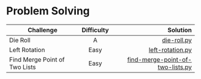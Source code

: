 # Problem Solving

| Challenge     | Difficulty    | Solution |
| ------------- |:-------------:| -----:|
| Die Roll      | A | [die-roll.py](CS21-Science-Day-1/die-roll.py) |
| Left Rotation      | Easy      |   [left-rotation.py](CS21-Science-Day-1/left-rotation.py) |
| Find Merge Point of Two Lists     | Easy    | [find-merge-point-of-two-lists.py](CS21-Science-Day-2/find-merge-point-of-two-lists.py) |
